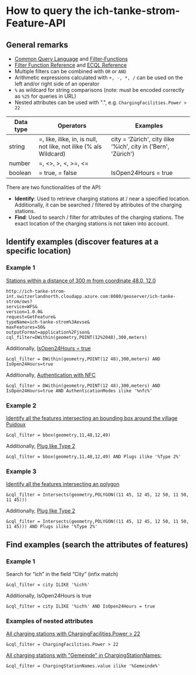 # How to query the ich-tanke-strom-Feature-API

## General remarks

* [Common Query Language](https://docs.geoserver.org/latest/en/user/tutorials/cql/cql_tutorial.html) and [Filter-Functions](https://docs.geoserver.org/latest/en/user/filter/function_reference.html#filter-function-reference)
* [Filter Function Reference](https://docs.geoserver.org/latest/en/user/filter/function_reference.html#filter-function-reference) and [ECQL Reference](https://docs.geoserver.org/stable/en/user/filter/ecql_reference.html#filter-ecql-reference)
* Multiple filters can be combined with `OR` or `AND`
* Arithmetic expressions calculated with `+, -, *, /` can be used on the left and/or right side of an operator
* `%` as wildcard for string comparisons (note: must be encoded correctly as `%25` for queries in URL)
* Nested attributes can be used with ".", e.g. `ChargingFacilities.Power > 22`

| Data type    | Operators | Examples |
| --------------- | --------- |--------- |
| string | =, like, ilike, in, is null, not like, not ilike (% als Wildcard) | city = ‘Zürich', city ilike ‘%ich’, city in (’Bern', 'Zürich') |
| number |  =, <>, >, <, >=, <= |  |
| boolean | = true, = false | IsOpen24Hours = true |

There are two functionalities of the API:
* **Identify**: Used to retrieve charging stations at / near a specified location. Additionally, it can be searched / filtered by attributes of the charging stations. 
* **Find**: Used to search / filter for attributes of the charging stations. The exact location of the charging stations is not taken into account.

## Identify examples (discover features at a specific location)

### Example 1

[Stations within a distance of 300 m from coordinate 48.0, 12.0](http://ich-tanke-strom-int.switzerlandnorth.cloudapp.azure.com:8080/geoserver/ich-tanke-strom/ows?service=WFS&version=1.0.0&request=GetFeature&typeName=ich-tanke-strom%3Aevse&maxFeatures=50&outputFormat=application%2Fjson&cql_filter=DWithin(geometry,POINT(12%2048),300,meters))

```
http://ich-tanke-strom-int.switzerlandnorth.cloudapp.azure.com:8080/geoserver/ich-tanke-strom/ows?
service=WFS&
version=1.0.0&
request=GetFeature&
typeName=ich-tanke-strom%3Aevse&
maxFeatures=50&
outputFormat=application%2Fjson&
cql_filter=DWithin(geometry,POINT(12%2048),300,meters)
```

Additionally, [IsOpen24Hours = true](http://ich-tanke-strom-int.switzerlandnorth.cloudapp.azure.com:8080/geoserver/ich-tanke-strom/ows?service=WFS&version=1.0.0&request=GetFeature&typeName=ich-tanke-strom%3Aevse&maxFeatures=50&outputFormat=application%2Fjson&cql_filter=DWithin(geometry,POINT(12%2048),300,meters)AND%20IsOpen24Hours=true)

```
&cql_filter = DWithin(geometry,POINT(12 48),300,meters) AND IsOpen24Hours=true
```
Additionally, [Authentication with NFC](http://ich-tanke-strom-int.switzerlandnorth.cloudapp.azure.com:8080/geoserver/ich-tanke-strom/ows?service=WFS&version=1.0.0&request=GetFeature&typeName=ich-tanke-strom%3Aevse&maxFeatures=50&outputFormat=application%2Fjson&cql_filter=DWithin(geometry,POINT(12%2048),300,meters)%20AND%20IsOpen24Hours=true%20AND%20AuthenticationModes%20ILIKE%20%27%25nfc%25%27)

```
&cql_filter = DWithin(geometry,POINT(12 48),300,meters) AND IsOpen24Hours=true AND AuthenticationModes ilike '%nfc%'
```

### Example 2

[Identify all the features intersecting an bounding box around the village Puidoux](http://ich-tanke-strom-int.switzerlandnorth.cloudapp.azure.com:8080/geoserver/ich-tanke-strom/ows?service=WFS&version=1.0.0&request=GetFeature&typeName=ich-tanke-strom%3Aevse&maxFeatures=50&outputFormat=application%2Fjson&cql_filter=bbox(geometry,11,48,12,59))

```
&cql_filter = bbox(geometry,11,48,12,49)
```

Additionally, [Plug like Type 2](http://ich-tanke-strom-int.switzerlandnorth.cloudapp.azure.com:8080/geoserver/ich-tanke-strom/ows?service=WFS&version=1.0.0&request=GetFeature&typeName=ich-tanke-strom%3Aevse&maxFeatures=50&outputFormat=application%2Fjson&cql_filter=bbox(geometry,11,48,12,59)%20AND%20Plugs%20ILIKE%20%27%25Type%202%25%27)

```
&cql_filter = bbox(geometry,11,48,12,49) AND Plugs ilike '%Type 2%'
```

### Example 3

[Identify all the features intersecting an polygon](http://ich-tanke-strom-int.switzerlandnorth.cloudapp.azure.com:8080/geoserver/ich-tanke-strom/ows?service=WFS&version=1.0.0&request=GetFeature&typeName=ich-tanke-strom%3Aevse&maxFeatures=50&outputFormat=application%2Fjson&cql_filter=Intersects(geometry,POLYGON((11%2045,%2012%2045,%2012%2050,%2011%2050,%2011%2045))))

```
&cql_filter = Intersects(geometry,POLYGON((11 45, 12 45, 12 50, 11 50, 11 45)))
```

Additionally, [Plug like Type 2](http://ich-tanke-strom-int.switzerlandnorth.cloudapp.azure.com:8080/geoserver/ich-tanke-strom/ows?service=WFS&version=1.0.0&request=GetFeature&typeName=ich-tanke-strom%3Aevse&maxFeatures=50&outputFormat=application%2Fjson&cql_filter=Intersects(geometry,POLYGON((11%2045,%2012%2045,%2012%2050,%2011%2050,%2011%2045)))%20AND%20Plugs%20ILIKE%20%27%25Type%202%25%27)

```
&cql_filter = Intersects(geometry,POLYGON((11 45, 12 45, 12 50, 11 50, 11 45))) AND Plugs ilike '%Type 2%'
```


## Find examples (search the attributes of features)

### Example 1

Search for “ich” in the field “City” (infix match)

```
&cql_filter = city ILIKE '%ich%'
```

Additionally, IsOpen24Hours is true

```
&cql_filter = city ILIKE '%ich%' AND IsOpen24Hours = true
```
### Examples of nested attributes

[All charging stations with ChargingFacilities.Power > 22](http://ich-tanke-strom-int.switzerlandnorth.cloudapp.azure.com:8080/geoserver/ich-tanke-strom/ows?service=WFS&version=1.0.0&request=GetFeature&typeName=ich-tanke-strom%3Aevse&maxFeatures=50&outputFormat=application%2Fjson&cql_filter=ChargingFacilities.Power%20%3E%2022)

```
&cql_filter = ChargingFacilities.Power > 22
```

[All charging stations with "Gemeinde" in ChargingStationNames:](http://ich-tanke-strom-int.switzerlandnorth.cloudapp.azure.com:8080/geoserver/ich-tanke-strom/ows?service=WFS&version=1.0.0&request=GetFeature&typeName=ich-tanke-strom%3Aevse&maxFeatures=50&outputFormat=application%2Fjson&cql_filter=ChargingStationNames.value%20ilike%20%27%25Gemeinde%25%27)

```
&cql_filter = ChargingStationNames.value ilike '%Gemeinde%'
```

